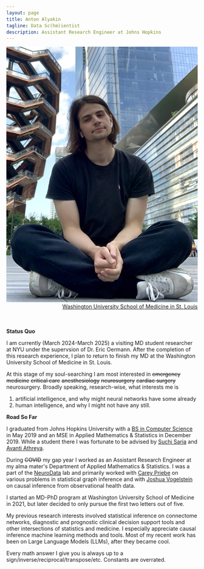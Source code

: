 ```yaml
---
layout: page
title: Anton Alyakin
tagline: Data Sc(hm)ientist
description: Assistant Research Engineer at Johns Hopkins
---
```

<div class="container">
	<div class = "span3">
		<div style="text-align:center"><img src ="assets/pics/anton_alyakin.jpg"/>
		</div>
	</div>
	<div class = "span4">
		<div style="text-align:right">
        <a href="https://medicine.wustl.edu/">Washington University School of Medicine in St. Louis</a><br/>
                <!--
        <a href="http://www.dbbs.wustl.edu/divprograms/BIDS/">Biomedical Informatics and Data Science</a><br/>
        <a href="http://mstp.wustl.edu//">Medical Scientist Training Program</a><br/>
		<a href="https://engineering.jhu.edu/ams/">Department of Applied Mathematics & Statistics</a><br/>
		<a href="https://engineering.jhu.edu/">Whiting School of Engineering</a><br/>
          	<a href="https://www.jhu.edu/">Johns Hopkins University</a><br/>
		<br/>
		<a href="{{ BASE_PATH }}/assets/AntonAlyakinCV.pdf">CV</a><br/>
		<a href = "https://www.linkedin.com/in/anton-a-64a58a9b">LinkedIn</a><br/>
		<a href = "https://github.com/alyakin314">Github</a><br/>
                -->
		</div>		
	</div>
</div>

<br/>
<br/>

**Status Quo**

I am currently (March 2024-March 2025) a visiting MD student researcher at NYU
under the supervsion of Dr. Eric Oermann. After the completion of this research
experience, I plan to return to finish my MD at the Washington University
School of Medicine in St. Louis.

At this stage of my soul-searching I am most interested in ~~emergency medicine~~
 ~~critical care~~ ~~anesthesiology~~ ~~neurosurgery~~ ~~cardiac surgery~~
 neurosurgery. Broadly speaking, research-wise, what interests me is
1. artificial intelligence, and why might neural networks have some already
2. human intelligence, and why I might not have any still.

**Road So Far**

I graduated from Johns Hopkins University with a [BS in Computer Science](https://alyakin314.github.io/assets/papers/Alyakin_Motif_Discovery_in_the_Irregulary_Sampled_Time_Series_Data.pdf) in
May 2019 and an MSE in Applied Mathematics & Statistics in December 2019.
While a student there I was fortunate to be advised by
[Suchi Saria](https://suchisaria.jhu.edu/) and
[Avanti Athreya](https://engineering.jhu.edu/ams/faculty/avanti-athreya/).

During ~~COVID~~ my gap year I worked as an Assistant Research Engineer at my
alma mater's Department of Applied Mathematics & Statistics. I was a part of the
[NeuroData](https://neurodata.io/) lab and primarily worked with
[Carey Priebe](https://www.ams.jhu.edu/~priebe/) on various problems in
statistical graph inference and with [Joshua Vogelstein](https://jovo.me/) on
causal inference from observational health data.

I started an MD-PhD program at Washington University School of Medicine in 2021,
but later decided to only pursue the first two letters out of five.

My previous research interests involved statistical inference on
connectome networks, diagnostic and prognostic clinical decision support tools
and other intersections of statistics and medicine. I especially appreciate
causal inference machine learning methods and tools. Most of my recent work 
has been on Large Language Models (LLMs), after they became cool.

<!--
I consider myself a frequentist in philosophy, but a Bayesian in practice.
-->

Every math answer I give you is always up to a
sign/inverse/reciprocal/transpose/etc. Constants are overrated.

<!--
I probably don't understand determinism...
-->

